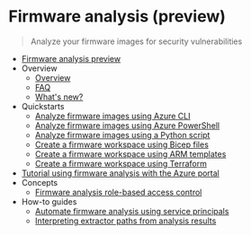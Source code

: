# Firmware analysis (preview)
> Analyze your firmware images for security vulnerabilities
  - [Firmware analysis preview](https://learn.microsoft.com/en-us/azure/firmware-analysis/)
  - Overview
    - [Overview](https://learn.microsoft.com/en-us/azure/firmware-analysis/overview-firmware-analysis)
    - [FAQ](https://learn.microsoft.com/en-us/azure/firmware-analysis/firmware-analysis-faq)
    - [What's new?](https://learn.microsoft.com/en-us/azure/firmware-analysis/release-notes)
  - Quickstarts
    - [Analyze firmware images using Azure CLI](https://learn.microsoft.com/en-us/azure/firmware-analysis/quickstart-upload-firmware-using-azure-command-line-interface)
    - [Analyze firmware images using Azure PowerShell](https://learn.microsoft.com/en-us/azure/firmware-analysis/quickstart-upload-firmware-using-powershell)
    - [Analyze firmware images using a Python script](https://learn.microsoft.com/en-us/azure/firmware-analysis/quickstart-upload-firmware-using-python)
    - [Create a firmware workspace using Bicep files](https://learn.microsoft.com/en-us/azure/firmware-analysis/quickstart-firmware-analysis-bicep)
    - [Create a firmware workspace using ARM templates](https://learn.microsoft.com/en-us/azure/firmware-analysis/quickstart-firmware-analysis-arm)
    - [Create a firmware workspace using Terraform](https://learn.microsoft.com/en-us/azure/firmware-analysis/quickstart-firmware-analysis-terraform)
  - [Tutorial using firmware analysis with the Azure portal](https://learn.microsoft.com/en-us/azure/firmware-analysis/tutorial-analyze-firmware)
  - Concepts
    - [Firmware analysis role-based access control](https://learn.microsoft.com/en-us/azure/firmware-analysis/firmware-analysis-rbac)
  - How-to guides
    - [Automate firmware analysis using service principals](https://learn.microsoft.com/en-us/azure/firmware-analysis/automate-firmware-analysis-service-principals)
    - [Interpreting extractor paths from analysis results](https://learn.microsoft.com/en-us/azure/firmware-analysis/interpreting-extractor-paths)
